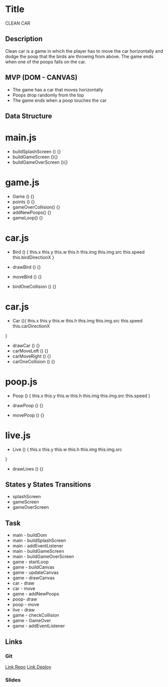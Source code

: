 # Title

CLEAN CAR

## Description

Clean car is a game in which the player has to move the car horizontally and dodge the poop that the birds are throwing from above.
The game ends when one of the poops falls on the car.

## MVP (DOM - CANVAS)

- The game has a car that moves horizontally
- Poops drop randomly from the top
- The game ends when a poop touches the car

## Data Structure

# main.js

- buildSplashScreen () {}
- buildGameScreen (){} 
- buildGameOverScreen (){} 


# game.js
- Game () {}
- points () {}
- gameOverCollision() {}
- addNewPoops() {}
- gameLoop() {}

# car.js
- Bird () {
    this.x
    this.y
    this.w
    this.h
    this.img
    this.img.src
    this.speed
    this.birdDirectionX
}

- drawBird () {}
- moveBird () {}
- birdOneCollision () {}

# car.js 
- Car (){
    this.x
    this.y
    this.w
    this.h
    this.img
    this.img.src
    this.speed
    this.carDirectionX

}
-  drawCar () {}
-  carMoveLeft () {}
-  carMoveRight () {}
-  carOneCollision () {}

# poop.js
- Poop () {
    this.x
    this.y
    this.w
    this.h
    this.img
    this.img.src
    this.speed
}

- drawPoop () {}
- movePoop () {}

# live.js
- Live () {
    this.x
    this.y
    this.w
    this.h
    this.img
    this.img.src

}

- drawLives () {}


## States y States Transitions

- splashScreen
- gameScreen
- gameOverScreen

## Task

- main - buildDom
- main - buildSplashScreen
- main - addEventListener
- main - buildGameScreen
- main - buildGameOverScreen
- game - startLoop
- game - buildCanvas
- game - updateCanvas
- game - drawCanvas
- car - draw
- car - move
- game - addNewPoops
- poop- draw
- poop - move
- live - draw
- game - checkCollision
- game - GameOver
- game - addEventListener


## Links

### Git
[Link Repo](https://github.com/anacortutau/Game-Proyect)
[Link Deploy](https://anacortutau.github.io/Game-Proyect/)

### Slides


